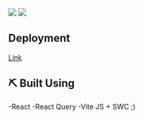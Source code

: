 <div>
<img src = "https://img.shields.io/badge/status-active-success.svg"/>
<img src = "https://img.shields.io/badge/license-MIT-blue.svg"/>
</div>

## Deployment <a name= 'deployment'> </a>

[Link]()

## ⛏️ Built Using <a name = "built_using">

-React
-React Query
-Vite
JS + SWC ;)
</a>
